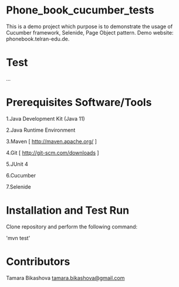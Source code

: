 # Phone_book_cucumber_tests

This is a demo project which purpose is to demonstrate the usage of Cucumber framework, Selenide, Page Object pattern. Demo website: phonebook.telran-edu.de.

# Test

...

# Prerequisites Software/Tools

1.Java Development Kit (Java 11)

2.Java Runtime Environment

3.Maven [ http://maven.apache.org/ ]

4.Git [ http://git-scm.com/downloads ]

5.JUnit 4

6.Cucumber

7.Selenide

# Installation and Test Run

Clone repository and perform the following command:

'mvn test'

# Contributors

Tamara Bikashova tamara.bikashova@gmail.com